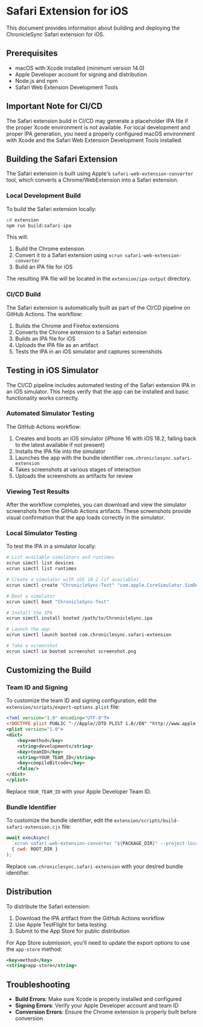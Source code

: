 # Safari Extension for iOS

This document provides information about building and deploying the ChronicleSync Safari extension for iOS.

## Prerequisites

- macOS with Xcode installed (minimum version 14.0)
- Apple Developer account for signing and distribution
- Node.js and npm
- Safari Web Extension Development Tools

## Important Note for CI/CD

The Safari extension build in CI/CD may generate a placeholder IPA file if the proper Xcode environment is not available. For local development and proper IPA generation, you need a properly configured macOS environment with Xcode and the Safari Web Extension Development Tools installed.

## Building the Safari Extension

The Safari extension is built using Apple's `safari-web-extension-converter` tool, which converts a Chrome/WebExtension into a Safari extension.

### Local Development Build

To build the Safari extension locally:

```bash
cd extension
npm run build:safari-ipa
```

This will:
1. Build the Chrome extension
2. Convert it to a Safari extension using `xcrun safari-web-extension-converter`
3. Build an IPA file for iOS

The resulting IPA file will be located in the `extension/ipa-output` directory.

### CI/CD Build

The Safari extension is automatically built as part of the CI/CD pipeline on GitHub Actions. The workflow:

1. Builds the Chrome and Firefox extensions
2. Converts the Chrome extension to a Safari extension
3. Builds an IPA file for iOS
4. Uploads the IPA file as an artifact
5. Tests the IPA in an iOS simulator and captures screenshots

## Testing in iOS Simulator

The CI/CD pipeline includes automated testing of the Safari extension IPA in an iOS simulator. This helps verify that the app can be installed and basic functionality works correctly.

### Automated Simulator Testing

The GitHub Actions workflow:

1. Creates and boots an iOS simulator (iPhone 16 with iOS 18.2, falling back to the latest available if not present)
2. Installs the IPA file into the simulator
3. Launches the app with the bundle identifier `com.chroniclesync.safari-extension`
4. Takes screenshots at various stages of interaction
5. Uploads the screenshots as artifacts for review

### Viewing Test Results

After the workflow completes, you can download and view the simulator screenshots from the GitHub Actions artifacts. These screenshots provide visual confirmation that the app loads correctly in the simulator.

### Local Simulator Testing

To test the IPA in a simulator locally:

```bash
# List available simulators and runtimes
xcrun simctl list devices
xcrun simctl list runtimes

# Create a simulator with iOS 18.2 (if available)
xcrun simctl create "ChronicleSync-Test" "com.apple.CoreSimulator.SimDeviceType.iPhone-16" "com.apple.CoreSimulator.SimRuntime.iOS-18-2"

# Boot a simulator
xcrun simctl boot "ChronicleSync-Test"

# Install the IPA
xcrun simctl install booted /path/to/ChronicleSync.ipa

# Launch the app
xcrun simctl launch booted com.chroniclesync.safari-extension

# Take a screenshot
xcrun simctl io booted screenshot screenshot.png
```

## Customizing the Build

### Team ID and Signing

To customize the team ID and signing configuration, edit the `extension/scripts/export-options.plist` file:

```xml
<?xml version="1.0" encoding="UTF-8"?>
<!DOCTYPE plist PUBLIC "-//Apple//DTD PLIST 1.0//EN" "http://www.apple.com/DTDs/PropertyList-1.0.dtd">
<plist version="1.0">
<dict>
    <key>method</key>
    <string>development</string>
    <key>teamID</key>
    <string>YOUR_TEAM_ID</string>
    <key>compileBitcode</key>
    <false/>
</dict>
</plist>
```

Replace `YOUR_TEAM_ID` with your Apple Developer Team ID.

### Bundle Identifier

To customize the bundle identifier, edit the `extension/scripts/build-safari-extension.cjs` file:

```javascript
await execAsync(
  `xcrun safari-web-extension-converter "${PACKAGE_DIR}" --project-location "${SAFARI_DIR}" --app-name "ChronicleSync" --bundle-identifier "com.chroniclesync.safari-extension" --no-open --force`,
  { cwd: ROOT_DIR }
);
```

Replace `com.chroniclesync.safari-extension` with your desired bundle identifier.

## Distribution

To distribute the Safari extension:

1. Download the IPA artifact from the GitHub Actions workflow
2. Use Apple TestFlight for beta testing
3. Submit to the App Store for public distribution

For App Store submission, you'll need to update the export options to use the `app-store` method:

```xml
<key>method</key>
<string>app-store</string>
```

## Troubleshooting

- **Build Errors**: Make sure Xcode is properly installed and configured
- **Signing Errors**: Verify your Apple Developer account and team ID
- **Conversion Errors**: Ensure the Chrome extension is properly built before conversion